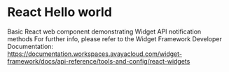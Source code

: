 # React Hello world
Basic React web component demonstrating Widget API notification methods
For further info, please refer to the Widget Framework Developer Documentation:
https://documentation.workspaces.avayacloud.com/widget-framework/docs/api-reference/tools-and-config/react-widgets

